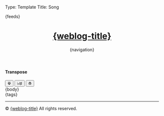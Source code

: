 Type: Template
Title: Song

<!DOCTYPE html>
<html lang="en">
<head>
<title>{weblog-title}{separator}{post-title}</title>
<meta charset="utf-8">
<meta name="viewport" content="width=device-width, initial-scale=1">
{feeds}
<link rel="stylesheet" href='https://kenei.weblog.lol/files/style.css'>
<style>
@import url('https://fonts.googleapis.com/css2?family=Source+Code+Pro:wght@400;700&family=Merriweather:wght@400;700&family=Open+Sans:wght@400;700&display=swap');
@import url('https://static.omg.lol/type/fontawesome-free/css/all.css');
</style>
</head>
<body>

<header>
	<h1 class="weblog-title"><a href="{base-path}">{weblog-title}</a></h1>
	{navigation}
</header>

<main>
	<!-- Add buttons for transposing -->
	<h4>Transpose</h4>
    <div>
        <button class="transpose-btn" onclick="transposeChords(-1)">⟱</button>
		<button class="transpose-btn" id="enharmonic-btn" onclick="toggleEnharmonic()">♭/♯</button>
		<button class="transpose-btn" onclick="transposeChords(1)">⟰</button>
    </div>
{body}

<aside class="post-tags">
	{tags}
</aside>

<hr>

</main>

<footer>
    <p>&copy; <span id="current-year"></span> <a href="{base-path}">{weblog-title}</a> All rights reserved.</p>
</footer>
<script>
		// Define the mapping for chords
		const chordArray = ["C", "C♯", "D", "D♯", "E", "F", "F♯", "G", "G♯", "A", "A♯", "B"];
		const flatChordArray = ["C", "D♭", "D", "E♭", "E", "F", "G♭", "G", "A♭", "A", "B♭", "B"];

		// Define a variable to track the current enharmonic setting (true = sharp, false = flat)
		let useSharps = true;

		// Function to toggle between sharp and flat enharmonic equivalents
		function toggleEnharmonic() {
				useSharps = !useSharps; // Toggle the setting

				// Update all chords on the page to reflect the new enharmonic preference
				const chords = document.querySelectorAll('.chordpro-chord');
				chords.forEach(chord => {
						let originalChord = chord.textContent.trim();
						let newChord = convertEnharmonic(originalChord);
						chord.innerHTML = newChord.replace(/b/g, "♭").replace(/#/g, "♯");  // Replace normalized 'b' with ♭ and '#' with ♯
				});

				// Update the key element
				const keyElement = document.querySelector('.chordpro-key');
				if (keyElement) {
						let originalKey = keyElement.textContent.trim();
						let newKey = convertEnharmonic(originalKey);
						keyElement.textContent = newKey.replace(/b/g, "♭").replace(/#/g, "♯");
				}
		}

		// Function to convert a chord to the current enharmonic preference (handles bass notes as well)
		function convertEnharmonic(chord) {
				// Handle slash chords (e.g., D/F♯)
				const slashIndex = chord.indexOf('/');
				if (slashIndex !== -1) {
						const rootChord = chord.substring(0, slashIndex);
						const bassNote = chord.substring(slashIndex + 1);
						const convertedRoot = convertEnharmonic(rootChord);  // Recursive call for the root chord
						const convertedBass = convertEnharmonic(bassNote);   // Recursive call for the bass note
						return `${convertedRoot}/${convertedBass}`;
				}

				const match = chord.match(/^([A-G])([♯♭#b]?)(.*)$/);
				if (!match) return chord;

				let root = match[1];
				let accidental = match[2];
				const suffix = match[3];

				let index;
				if (accidental === "♯" || accidental === "#") {
						index = chordArray.indexOf(root + "♯");
				} else if (accidental === "♭" || accidental === "b") {
						index = flatChordArray.indexOf(root + "♭");
				} else {
						index = chordArray.indexOf(root);
						if (index === -1) {
								index = flatChordArray.indexOf(root);
						}
				}

				if (index === -1) return chord;

				// Choose the correct enharmonic equivalent based on the current setting
				if (useSharps) {
						return chordArray[index] + suffix;
				} else {
						return flatChordArray[index] + suffix;
				}
		}

		// Function to transpose a chord (handles chords with bass notes as well)
		function transposeChord(chord, semitones) {
				// Handle slash chords (e.g., D/F♯)
				const slashIndex = chord.indexOf('/');
				if (slashIndex !== -1) {
						const rootChord = chord.substring(0, slashIndex);
						const bassNote = chord.substring(slashIndex + 1);
						const transposedRoot = transposeChord(rootChord, semitones);  // Recursive call
						const transposedBass = transposeChord(bassNote, semitones);   // Recursive call
						return `${transposedRoot}/${transposedBass}`;
				}

				// Regular chord transposition
				const match = chord.match(/^([A-G])([♯♭#b]?)(.*)$/);
				if (!match) return chord;

				let root = match[1];
				let accidental = match[2];
				const suffix = match[3];

				let index;
				if (accidental === "♯" || accidental === "#") {
						index = chordArray.indexOf(root + "♯");
				} else if (accidental === "♭" || accidental === "b") {
						index = flatChordArray.indexOf(root + "♭");
				} else {
						index = chordArray.indexOf(root);
						if (index === -1) {
								index = flatChordArray.indexOf(root);
						}
				}

				if (index === -1) return chord;

				const newIndex = (index + semitones + 12) % 12;

				if (useSharps) {
						return chordArray[newIndex] + suffix;
				} else {
						return flatChordArray[newIndex] + suffix;
				}
		}

		// Function to transpose all chords on the page, including the key
		function transposeChords(semitones) {
				const chords = document.querySelectorAll('.chordpro-chord');
				chords.forEach(chord => {
						let originalChord = chord.textContent.trim();
						let transposedChord = transposeChord(originalChord, semitones);
						chord.innerHTML = transposedChord.replace(/b/g, "♭").replace(/#/g, "♯");
				});

				const keyElement = document.querySelector('.chordpro-key');
				if (keyElement) {
						let originalKey = keyElement.textContent.trim();
						let transposedKey = transposeChord(originalKey, semitones);
						keyElement.textContent = transposedKey.replace(/b/g, "♭").replace(/#/g, "♯");
				}
		}

		// Set the current year
		document.getElementById('current-year').textContent = new Date().getFullYear();
</script>

</body>
</html>
